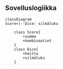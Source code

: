 ## Sovelluslogiikka

```mermaid
classDiagram
Score<|--Dice: silmäluku

    class Score{
        +summa
        +kombinaatiot
    }
	class Dice{
        +heitto
        +silmäluku
    }